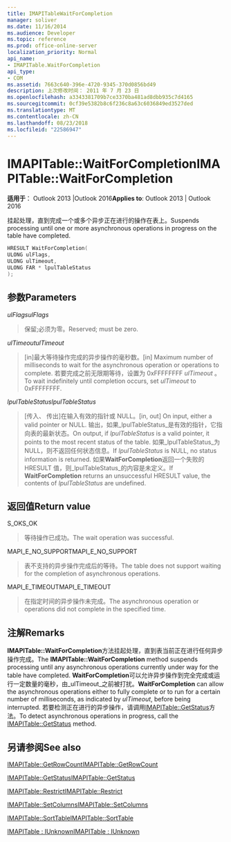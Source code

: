 ```yaml
---
title: IMAPITableWaitForCompletion
manager: soliver
ms.date: 11/16/2014
ms.audience: Developer
ms.topic: reference
ms.prod: office-online-server
localization_priority: Normal
api_name:
- IMAPITable.WaitForCompletion
api_type:
- COM
ms.assetid: 7663c640-396e-4720-9345-370d0856bd49
description: 上次修改时间： 2011 年 7 月 23 日
ms.openlocfilehash: a3343381709b7ce3370ba481ad8dbb935c7d4165
ms.sourcegitcommit: 0cf39e5382b8c6f236c8a63c6036849ed3527ded
ms.translationtype: MT
ms.contentlocale: zh-CN
ms.lasthandoff: 08/23/2018
ms.locfileid: "22586947"
---
```

# <a name="imapitablewaitforcompletion"></a><span data-ttu-id="c674f-103">IMAPITable::WaitForCompletion</span><span class="sxs-lookup"><span data-stu-id="c674f-103">IMAPITable::WaitForCompletion</span></span>

  
  
<span data-ttu-id="c674f-104">**适用于**： Outlook 2013 |Outlook 2016</span><span class="sxs-lookup"><span data-stu-id="c674f-104">**Applies to**: Outlook 2013 | Outlook 2016</span></span> 
  
<span data-ttu-id="c674f-105">挂起处理，直到完成一个或多个异步正在进行的操作在表上。</span><span class="sxs-lookup"><span data-stu-id="c674f-105">Suspends processing until one or more asynchronous operations in progress on the table have completed.</span></span>
  
```cpp
HRESULT WaitForCompletion(
ULONG ulFlags,
ULONG ulTimeout,
ULONG FAR * lpulTableStatus
);
```

## <a name="parameters"></a><span data-ttu-id="c674f-106">参数</span><span class="sxs-lookup"><span data-stu-id="c674f-106">Parameters</span></span>

 <span data-ttu-id="c674f-107">_ulFlags_</span><span class="sxs-lookup"><span data-stu-id="c674f-107">_ulFlags_</span></span>
  
> <span data-ttu-id="c674f-108">保留;必须为零。</span><span class="sxs-lookup"><span data-stu-id="c674f-108">Reserved; must be zero.</span></span>
    
 <span data-ttu-id="c674f-109">_ulTimeout_</span><span class="sxs-lookup"><span data-stu-id="c674f-109">_ulTimeout_</span></span>
  
> <span data-ttu-id="c674f-110">[in]最大等待操作完成的异步操作的毫秒数。</span><span class="sxs-lookup"><span data-stu-id="c674f-110">[in] Maximum number of milliseconds to wait for the asynchronous operation or operations to complete.</span></span> <span data-ttu-id="c674f-111">若要完成之前无限期等待，设置为 0xFFFFFFFF _ulTimeout_ 。</span><span class="sxs-lookup"><span data-stu-id="c674f-111">To wait indefinitely until completion occurs, set  _ulTimeout_ to 0xFFFFFFFF.</span></span> 
    
 <span data-ttu-id="c674f-112">_lpulTableStatus_</span><span class="sxs-lookup"><span data-stu-id="c674f-112">_lpulTableStatus_</span></span>
  
> <span data-ttu-id="c674f-113">[传入、 传出]在输入有效的指针或 NULL。</span><span class="sxs-lookup"><span data-stu-id="c674f-113">[in, out] On input, either a valid pointer or NULL.</span></span> <span data-ttu-id="c674f-114">输出，如果_lpulTableStatus_是有效的指针，它指向表的最新状态。</span><span class="sxs-lookup"><span data-stu-id="c674f-114">On output, if  _lpulTableStatus_ is a valid pointer, it points to the most recent status of the table.</span></span> <span data-ttu-id="c674f-115">如果_lpulTableStatus_为 NULL，则不返回任何状态信息。</span><span class="sxs-lookup"><span data-stu-id="c674f-115">If  _lpulTableStatus_ is NULL, no status information is returned.</span></span> <span data-ttu-id="c674f-116">如果**WaitForCompletion**返回一个失败的 HRESULT 值，则_lpulTableStatus_的内容是未定义。</span><span class="sxs-lookup"><span data-stu-id="c674f-116">If **WaitForCompletion** returns an unsuccessful HRESULT value, the contents of  _lpulTableStatus_ are undefined.</span></span> 
    
## <a name="return-value"></a><span data-ttu-id="c674f-117">返回值</span><span class="sxs-lookup"><span data-stu-id="c674f-117">Return value</span></span>

<span data-ttu-id="c674f-118">S_OK</span><span class="sxs-lookup"><span data-stu-id="c674f-118">S_OK</span></span> 
  
> <span data-ttu-id="c674f-119">等待操作已成功。</span><span class="sxs-lookup"><span data-stu-id="c674f-119">The wait operation was successful.</span></span>
    
<span data-ttu-id="c674f-120">MAPI_E_NO_SUPPORT</span><span class="sxs-lookup"><span data-stu-id="c674f-120">MAPI_E_NO_SUPPORT</span></span> 
  
> <span data-ttu-id="c674f-121">表不支持的异步操作完成后的等待。</span><span class="sxs-lookup"><span data-stu-id="c674f-121">The table does not support waiting for the completion of asynchronous operations.</span></span>
    
<span data-ttu-id="c674f-122">MAPI_E_TIMEOUT</span><span class="sxs-lookup"><span data-stu-id="c674f-122">MAPI_E_TIMEOUT</span></span> 
  
> <span data-ttu-id="c674f-123">在指定时间的异步操作未完成。</span><span class="sxs-lookup"><span data-stu-id="c674f-123">The asynchronous operation or operations did not complete in the specified time.</span></span>
    
## <a name="remarks"></a><span data-ttu-id="c674f-124">注解</span><span class="sxs-lookup"><span data-stu-id="c674f-124">Remarks</span></span>

<span data-ttu-id="c674f-125">**IMAPITable::WaitForCompletion**方法挂起处理，直到表当前正在进行任何异步操作完成。</span><span class="sxs-lookup"><span data-stu-id="c674f-125">The **IMAPITable::WaitForCompletion** method suspends processing until any asynchronous operations currently under way for the table have completed.</span></span> <span data-ttu-id="c674f-126">**WaitForCompletion**可以允许异步操作到完全完成或运行一定数量的毫秒，由_ulTimeout_之前被打扰。</span><span class="sxs-lookup"><span data-stu-id="c674f-126">**WaitForCompletion** can allow the asynchronous operations either to fully complete or to run for a certain number of milliseconds, as indicated by  _ulTimeout_, before being interrupted.</span></span> <span data-ttu-id="c674f-127">若要检测正在进行的异步操作，请调用[IMAPITable::GetStatus](imapitable-getstatus.md)方法。</span><span class="sxs-lookup"><span data-stu-id="c674f-127">To detect asynchronous operations in progress, call the [IMAPITable::GetStatus](imapitable-getstatus.md) method.</span></span> 
  
## <a name="see-also"></a><span data-ttu-id="c674f-128">另请参阅</span><span class="sxs-lookup"><span data-stu-id="c674f-128">See also</span></span>



[<span data-ttu-id="c674f-129">IMAPITable::GetRowCount</span><span class="sxs-lookup"><span data-stu-id="c674f-129">IMAPITable::GetRowCount</span></span>](imapitable-getrowcount.md)
  
[<span data-ttu-id="c674f-130">IMAPITable::GetStatus</span><span class="sxs-lookup"><span data-stu-id="c674f-130">IMAPITable::GetStatus</span></span>](imapitable-getstatus.md)
  
[<span data-ttu-id="c674f-131">IMAPITable::Restrict</span><span class="sxs-lookup"><span data-stu-id="c674f-131">IMAPITable::Restrict</span></span>](imapitable-restrict.md)
  
[<span data-ttu-id="c674f-132">IMAPITable::SetColumns</span><span class="sxs-lookup"><span data-stu-id="c674f-132">IMAPITable::SetColumns</span></span>](imapitable-setcolumns.md)
  
[<span data-ttu-id="c674f-133">IMAPITable::SortTable</span><span class="sxs-lookup"><span data-stu-id="c674f-133">IMAPITable::SortTable</span></span>](imapitable-sorttable.md)
  
[<span data-ttu-id="c674f-134">IMAPITable : IUnknown</span><span class="sxs-lookup"><span data-stu-id="c674f-134">IMAPITable : IUnknown</span></span>](imapitableiunknown.md)


